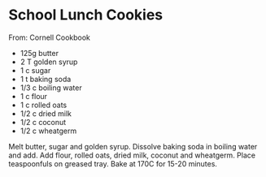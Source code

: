 # School Lunch Cookies
From: Cornell Cookbook

* 125g butter
* 2 T golden syrup
* 1 c sugar
* 1 t baking soda
* 1/3 c boiling water
* 1 c flour
* 1 c rolled oats
* 1/2 c dried milk
* 1/2 c coconut
* 1/2 c wheatgerm

Melt butter, sugar and golden syrup.  Dissolve baking soda in boiling water and add.  Add flour, rolled oats, dried milk, coconut and wheatgerm.  Place teaspoonfuls on greased tray.  Bake at 170C for 15-20 minutes.

